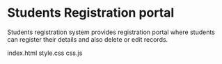 # Students Registration portal
 Students registration system provides registration portal where students can register their details and also delete or edit records.

 
index.html
style.css
css.js
